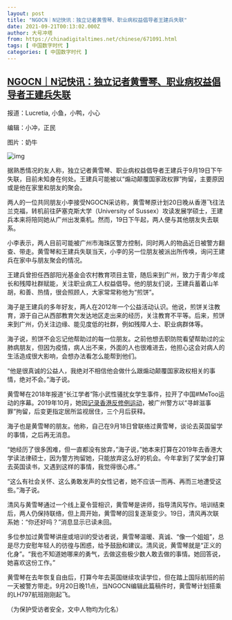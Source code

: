 ```yaml
---
layout: post
title: "NGOCN｜N记快讯：独立记者黄雪琴、职业病权益倡导者王建兵失联"
date: 2021-09-21T00:13:02.000Z
author: 大号冲塔
from: https://chinadigitaltimes.net/chinese/671091.html
tags: [ 中国数字时代 ]
categories: [ 中国数字时代 ]
---
```

<!--1632183182000-->
[NGOCN｜N记快讯：独立记者黄雪琴、职业病权益倡导者王建兵失联](https://chinadigitaltimes.net/chinese/671091.html)
------

<div>
<p>报道：Lucretia, 小鱼，小鸭，小心</p><p>编辑：小冲，正民</p><p>图片：奶牛</p><p><img src="https://raw.githubusercontent.com/syeung19/image/main/202109202138099.png" alt="img" /></p><p>据熟悉情况的友人称，独立记者黄雪琴、职业病权益倡导者王建兵于9月19日下午失联，目前未知身在何处。王建兵可能被以“煽动颠覆国家政权罪”拘留，主要原因或是他在家里和朋友的聚会。</p><p>两人的一位共同朋友小李接受NGOCN采访称，黄雪琴原计划20日晚从香港飞往法兰克福，转机前往萨塞克斯大学（University of Sussex）攻读发展学硕士，王建兵本来将陪同她从广州出发乘机。然而，19日下午起，两人便与其他朋友失去联系。</p><p>小李表示，两人目前可能被广州市海珠区警方控制，同时两人的物品近日被警方翻查、带走。黄雪琴和王建兵失联当天，小李的另一位朋友被派出所传唤，询问王建兵在家中与朋友聚会的情况。</p><p>王建兵曾担任西部阳光基金会农村教育项目主管，随后来到广州，致力于青少年成长和残障社群赋能，关注职业病工人权益倡导。他的朋友们说，王建兵蓄着山羊胡，和善、热情，很会照顾人，大家常常称他为“煎饼”。</p><p>海子是王建兵的多年好友，两人在2012年一个公益活动认识。他说，煎饼关注教育，源于自己从西部教育欠发达地区走出来的经历，关注教育不平等。后来，煎饼来到广州，仍关注边缘、能见度低的社群，例如残障人士、职业病群体等。</p><p>海子说，煎饼不会忘记他帮助过的每一位朋友。之前他想去职防院看望帮助过的尘肺病朋友，但因为疫情，病人出不来，外面的人也很难进去，他担心这会对病人的生活造成很大影响，会想办法看怎么能帮到他们。</p><p>“他是很真诚的公益人，我绝对不相信他会做什么跟煽动颠覆国家政权相关的事情，绝对不会。”海子说。</p><p>黄雪琴在2018年报道“长江学者”陈小武性骚扰女学生事件，拉开了中国#MeToo运动的序幕。2019年10月，她因<a href="https://matters.news/@sophia/记录我的-反送中-大游行-zdpuAysW5ZoQVpbPWDWDK22Dg6jF3GSGYBfx4uk3buXQSkLsA">记录香港反修例运动</a>，被广州警方以“寻衅滋事罪”拘留，后变更指定居所监视居住，三个月后获释。</p><p>海子也是黄雪琴的朋友。他称，自己在9月18日曾联络过黄雪琴，谈论去英国留学的事情，之后再无消息。</p><p>“她经历了很多困难，但一直都没有放弃，”海子说，”她本来打算在2019年去香港大学读法律硕士，因为警方拘留她，只能放弃这么好的机会。今年拿到了奖学金打算去英国读书，又遇到这样的事情，我觉得很心疼。”</p><p>“这么有社会关怀、这么勇敢发声的女性记者，她不应该一而再、再而三地遭受这些。”海子说。</p><p>清风与黄雪琴通过一个线上夏令营相识，黄雪琴是讲师，指导清风写作。培训结束后，两人仍保持联络，但上周开始，黄雪琴的回复逐渐变少。19日，清风再次联系她：“你还好吗？”消息显示已读未回。</p><p>多位参加过黄雪琴讲座或培训的受访者说，黄雪琴温暖、真诚、“像一个姐姐”，总是尽力安慰年轻人的彷徨与困惑，给予鼓励和建议。清风说，黄雪琴就是“正义的化身”。“我也不知道她哪来的勇气，去做这些极少数人敢去做的事情。她回答说，她喜欢这份工作。”</p><p>黄雪琴在去年恢复自由后，打算今年去英国继续攻读学位，但在踏上国际航班的前一天被警方带走。9月20日晚11点，当NGOCN编辑此篇稿件时，黄雪琴计划搭乘的LH797航班刚刚起飞。</p><p>（为保护受访者安全，文中人物均为化名）</p>
</div>
